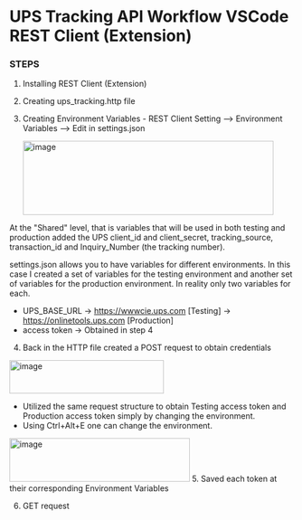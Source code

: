  # UPS Tracking API Workflow VSCode REST Client (Extension)

### STEPS 

1. Installing REST Client (Extension)
2. Creating ups_tracking.http file
3. Creating Environment Variables - REST Client Setting --> Environment Variables --> Edit in settings.json
   
   <img width="443" height="131" alt="image" src="https://github.com/user-attachments/assets/ece9e9f1-09b8-4360-853e-22ac33c04c0e" />

At the "Shared" level, that is variables that will be used in both testing and production added the UPS client_id and client_secret, tracking_source, transaction_id
and Inquiry_Number (the tracking number). 

settings.json allows you to have variables for different environments. In this case I created a set of variables for the testing environment and another set of variables for 
the production environment. In reality only two variables for each. 
* UPS_BASE_URL -> https://wwwcie.ups.com [Testing] ->  https://onlinetools.ups.com [Production]
* access token -> Obtained in step 4

4. Back in the HTTP file created a POST request to obtain credentials
   
<img width="273" height="59" alt="image" src="https://github.com/user-attachments/assets/8f070001-d91e-4f70-a0ef-ba7d7d435a1f" />

 * Utilized the same request structure to obtain Testing access token and Production access token simply by changing the environment.
 * Using Ctrl+Alt+E one can change the environment.

  <img width="319" height="77" alt="image" src="https://github.com/user-attachments/assets/77418b46-bd63-4bb6-9eaa-a12d8724965b" />
5. Saved each token at their corresponding Environment Variables 



6. GET request
